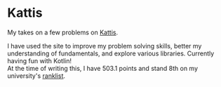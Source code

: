 # Kattis

My takes on a few problems on [Kattis](https://open.kattis.com).

I have used the site to improve my problem solving skills, better my understanding of fundamentals, and explore various libraries. Currently having fun with Kotlin! <br/>
At the time of writing this, I have 503.1 points and stand 8th on my university's [ranklist](https://open.kattis.com/universities/uio.no).
